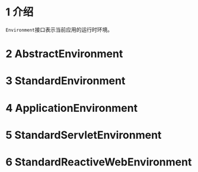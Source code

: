 # 1 介绍
`Environment`接口表示当前应用的运行时环境。
# 2 AbstractEnvironment

# 3 StandardEnvironment

# 4 ApplicationEnvironment

# 5 StandardServletEnvironment

# 6 StandardReactiveWebEnvironment

